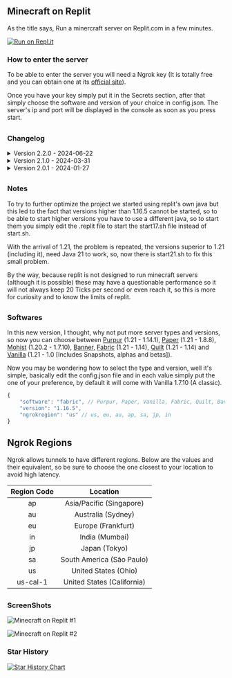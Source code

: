 ## Minecraft on Replit

As the title says, Run a minercraft server on Replit.com in a few minutes.

[![Run on Repl.it](https://repl.it/badge/github/SrEvelio/Minecraft-Replit)](https://repl.it/github/SrEvelio/Minecraft-Replit)
### How to enter the server

To be able to enter the server you will need a Ngrok key (It is totally free and you can obtain one at its [official site](https://ngrok.com/)).

Once you have your key simply put it in the Secrets section, after that simply choose the software and version of your choice in config.json. The server's ip and port will be displayed in the console as soon as you press start.
##

### Changelog
<details>
  <summary>Version 2.2.0 - 2024-06-22</summary>

  - There were some internal changes, to improve the code.
  - Added new Fabric, Quilt, Mohist and Banner softwares.
  - Added Fabric API auto-download for fabric and for Banner to work properly.
  - Sponge removed until further notice.
  - Now the Vanilla versions are downloaded directly from Mojang's API. (It should have been like that from the beginning :b)
  - Added start21.sh to satisfy the Java 21 requirement of minecraft versions higher than 1.21.
  - Added the java argument "-Djava.awt.headless=true" needed for Banner to start, for some reason I don't know XD.

</details>
<details>
  <summary>Version 2.1.0 - 2024-03-31</summary>

  - Random comments added C:
  - Improvements in the code, now it is modular :D
  - Now most of the code has been moved to the "src" folder
  - Now the Screenshots folder will be automatically deleted (Why not?)
  - Now config.json is located inside the "src/config" folder next to javaArgs.txt (YeS, another change)

</details>
<details>
  <summary>Version 2.0.1 - 2024-01-27</summary>

  - Code enhancements and bug fixes
  - EULA is now automatically accepted when installing software
  - Server softwares are now downloaded from their respective APIs
  - Added javaArgs.txt to modify java parameters
  - Now config.json is located inside the "config" folder next to javaArgs.txt

</details>

##

### Notes
To try to further optimize the project we started using replit's own java but this led to the fact that versions higher than 1.16.5 cannot be started, so to be able to start higher versions you have to use a different java, so to start them you simply edit the .replit file to start the start17.sh file instead of start.sh.

With the arrival of 1.21, the problem is repeated, the versions superior to 1.21 (including it), need Java 21 to work, so, now there is start21.sh to fix this small problem. 

By the way, because replit is not designed to run minecraft servers (although it is possible) these may have a questionable performance so it will not always keep 20 Ticks per second or even reach it, so this is more for curiosity and to know the limits of replit.
##

### Softwares
In this new version, I thought, why not put more server types and versions, so now you can choose between [Purpur](https://purpurmc.org/) (1.21 - 1.14.1), [Paper](https://papermc.io/) (1.21 - 1.8.8), [Mohist](https://mohistmc.com/software/mohist) (1.20.2 - 1.7.10), [Banner](https://mohistmc.com/software/banner), [Fabric](https://fabricmc.net/) (1.21 - 1.14), [Quilt](https://quiltmc.org/en/) (1.21 - 1.14) and [Vanilla](https://www.minecraft.net/es-es/download/server) (1.21 - 1.0 [Includes Snapshots, alphas and betas]).

Now you may be wondering how to select the type and version, well it's simple, basically edit the config.json file and in each value simply put the one of your preference, by default it will come with Vanilla 1.7.10 (A classic).

```js
{
    "software": "fabric", // Purpur, Paper, Vanilla, Fabric, Quilt, Banner
    "version": "1.16.5",
    "ngrokregion": "us" // us, eu, au, ap, sa, jp, in
}
```
##

## Ngrok Regions
Ngrok allows tunnels to have different regions. Below are the values and their equivalent, so be sure to choose the one closest to your location to avoid high latency.

|Region Code|Location|
|:-------------: |:-------------:|
|ap|Asia/Pacific (Singapore)|
|au| Australia (Sydney)|
|eu|Europe (Frankfurt)|
|in|India (Mumbai)|
|jp|Japan (Tokyo)|
|sa|South America (São Paulo)|
|us|United States (Ohio)|
|us-cal-1|United States (California)|
##

### ScreenShots

![Minecraft on Replit #1](screenshots/2023-08-28_16.01.46.png)

![Minecraft on Replit #2](screenshots/2023-08-28_16.11.45.png)

### Star History

<a href="https://star-history.com/#SrEvelio/Minecraft-Replit&Date">
  <picture>
    <source media="(prefers-color-scheme: dark)" srcset="https://api.star-history.com/svg?repos=SrEvelio/Minecraft-Replit&type=Date&theme=dark" />
    <source media="(prefers-color-scheme: light)" srcset="https://api.star-history.com/svg?repos=SrEvelio/Minecraft-Replit&type=Date" />
    <img alt="Star History Chart" src="https://api.star-history.com/svg?repos=SrEvelio/Minecraft-Replit&type=Date" />
  </picture>
</a>


##
